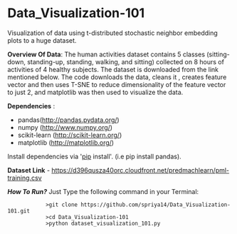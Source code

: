 # Data_Visualization-101
Visualization of data using t-distributed stochastic neighbor embedding plots to a huge dataset.

**Overview Of Data**:
The human activities dataset contains 5 classes (sitting-down, standing-up, standing, walking, and sitting) collected on 8 hours of activities of 4 healthy subjects. The dataset is downloaded from the link mentioned below.
The code downloads the data, cleans it , creates feature vector and then uses T-SNE to reduce dimensionality of the feature vector to just 2, and matplotlib was then used to visualize the data.


**Dependencies** :

* pandas(http://pandas.pydata.org/) 
* numpy (http://www.numpy.org/) 
* scikit-learn (http://scikit-learn.org/) 
* matplotlib (http://matplotlib.org/) 

Install dependencies via '[pip](https://pypi.python.org/pypi/pip) install'. (i.e pip install pandas). 
        
**Dataset Link** - https://d396qusza40orc.cloudfront.net/predmachlearn/pml-training.csv

_***How To Run?***_
        Just Type the following command in your Terminal:
                
                >git clone https://github.com/spriya14/Data_Visualization-101.git
                >cd Data_Visualization-101
                >python dataset_visualization_101.py
                



